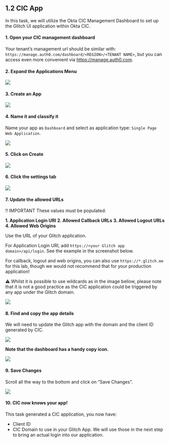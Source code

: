 ## 1.2 CIC App


In this task, we will utilize the Okta CIC Management Dashboard to set up the Glitch UI application within Okta CIC.

#### 1. Open your CIC management dashboard 

Your tenant’s management url should be similar with: `https://manage.auth0.com/dashboard/<REGION>/<TENANT NAME>`, but you can access even more convenient via <a href="https://manage.auth0.com" target="_blank">https://manage.auth0.com</a>.


#### 2. Expand the Applications Menu 

![](https://github.com/lerer/cic2-workshop/blob/main/images/001/expand-app-menu.png?raw=true")


#### ⁠3. Create an App 

![](https://github.com/lerer/cic2-workshop/blob/main/images/001/create-app.png?raw=true")



#### 4. Name it and classify it 
Name your app as `Dashboard` and select as application type: `Single Page Web Application`. 

![](https://github.com/lerer/cic2-workshop/blob/main/images/001/app-class-selection.png?raw=true)



#### ⁠5. Click on Create 

![](https://github.com/lerer/cic2-workshop/blob/main/images/001/create-button.png?raw=true)





#### 6. Click the settings tab 

![](https://github.com/lerer/cic2-workshop/blob/main/images/001/settings-tab.png?raw=true)




#### ⁠7. Update the allowed URLs 

:bangbang: IMPORTANT These values must be populated:

**1. Application Login URI**
**2. Allowed Callback URLs**
**3. Allowed Logout URLs**
**4. Allowed Web Origins**

Use the URL of your Glitch application.

For Application Login URI, add `https://<your Glitch app domain>/api/login`. See the example in the screenshot below.

For callback, logout and web origins, you can also use `https://*.glitch.me` for this lab, though we would not recommend that for your production application!


:warning: Whilst it is possible to use wildcards as in the image bellow, please note that it is not a good practice as the CIC application could be triggered by any app under the Glitch domain.


![](https://github.com/lerer/cic2-workshop/blob/main/images/001/app-url-settings.png?raw=true)


#### 8. Find and copy the app details

We will need to update the Glitch app with the domain and the client ID generated by CIC.


![](https://github.com/lerer/cic2-workshop/blob/main/images/001/app-details.png?raw=true)


**⁠Note that the dashboard has a handy copy icon.**

![](https://github.com/lerer/cic2-workshop/blob/main/images/001/copy-button.png?raw=true)



#### 9. Save Changes 

Scroll all the way to the bottom and click on “Save Changes”. 

![](https://github.com/lerer/cic2-workshop/blob/main/images/001/save-changes.png?raw=true)



#### 10.  CIC now knows your app! 

This task generated a CIC application, you now have:
- Client ID
- CIC Domain to use in your Glitch App. We will use those in the next step to bring an actual login into our application.



